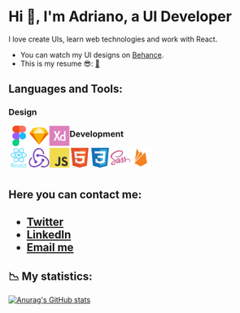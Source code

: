 <h1>Hi 👋, I'm Adriano, a UI Developer</h1>

<p>I love create UIs, learn web technologies and work with React.</p>

<ul>
  <li>You can watch my UI designs on <a href="https://www.behance.net/adrianojosue" target="_blank">Behance</a>.</li>
  <li>This is my resume 😎: <a href='./Resume (Adriano Josué Díaz Hidalgo).pdf' align="left">📄</a></li>
</ul>
  
<h2>Languages and Tools:</h2>

<h3>Design</h3>
<img src="https://github.com/devicons/devicon/blob/master/icons/figma/figma-original.svg" alt="Figma" width="40" height="40" align="left" />
<img src="https://github.com/devicons/devicon/blob/master/icons/sketch/sketch-original.svg" alt="Sketch" width="40" height="40" align="left" />
<img src="https://github.com/devicons/devicon/blob/master/icons/xd/xd-plain.svg" alt="Adobe XD" width="40" height="40" align="left" />

<h3>Development</h3>
<img src="https://github.com/devicons/devicon/blob/master/icons/react/react-original-wordmark.svg" alt="React" width="40" height="40" align="left" />
<img src="https://github.com/devicons/devicon/blob/master/icons/redux/redux-original.svg" alt="Redux" width="40" height="40" align="left" />
<img src="https://github.com/devicons/devicon/blob/master/icons/javascript/javascript-original.svg" alt="JavaScript" width="40" height="40" align="left" />
<img src="https://github.com/devicons/devicon/blob/master/icons/html5/html5-original.svg" alt="HTML5" width="40" height="40" align="left" />
<img src="https://github.com/devicons/devicon/blob/master/icons/css3/css3-original.svg" alt="CSS3" width="40" height="40" align="left" />
<img src="https://github.com/devicons/devicon/blob/master/icons/sass/sass-original.svg" alt="SASS" width="40" height="40" align="left" />
<img src="https://github.com/devicons/devicon/blob/master/icons/firebase/firebase-plain.svg" alt="Firebase" width="40" height="40" align="left" />

<br>
<br>
<br>

<h2>Here you can contact me:<h2>
<ul>
  <li><a href="https://twitter.com/adrianojosue" target="_blank">Twitter</a></li>
  <li><a href="https://www.linkedin.com/in/adrianojosue/" target="_blank">LinkedIn</a></li>
  <li><a href="mailto:josuediazhidalgo@gmail.com">Email me</a></li>
</ul>
  
<h2>📉 My statistics:</h2>

[![Anurag's GitHub stats](https://github-readme-stats.vercel.app/api?username=adrianojosue&show_icons=true&count_private=true&theme=github_dark&hide=issues)](https://github.com/anuraghazra/github-readme-stats)

